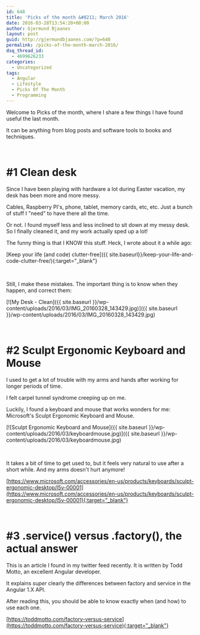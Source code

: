```yaml
---
id: 648
title: 'Picks of the month &#8211; March 2016'
date: 2016-03-28T13:54:20+00:00
author: Gjermund Bjaanes
layout: post
guid: http://gjermundbjaanes.com/?p=648
permalink: /picks-of-the-month-march-2016/
dsq_thread_id:
  - 4699626233
categories:
  - Uncategorized
tags:
  - Angular
  - Lifestyle
  - Picks Of The Month
  - Programming
---
```

Welcome to Picks of the month, where I share a few things I have found useful the last month.

It can be anything from blog posts and software tools to books and techniques.

<!--more-->

&nbsp;

# #1 Clean desk

Since I have been playing with hardware a lot during Easter vacation, my desk has been more and more messy.

Cables, Raspberry PI's, phone, tablet, memory cards, etc, etc. Just a bunch of stuff I "need" to have there all the time.

Or not. I found myself less and less inclined to sit down at my messy desk. So I finally cleaned it, and my work actually sped up a lot!

The funny thing is that I KNOW this stuff. Heck, I wrote about it a while ago:


[Keep your life (and code) clutter-free]({{ site.baseurl}}/keep-your-life-and-code-clutter-free/){:target="_blank"}

&nbsp;

Still, I make these mistakes. The important thing is to know when they happen, and correct them:

[![My Desk - Clean]({{ site.baseurl }}/wp-content/uploads/2016/03/IMG_20160328_143429.jpg)]({{ site.baseurl }}/wp-content/uploads/2016/03/IMG_20160328_143429.jpg)

&nbsp;

# #2 Sculpt Ergonomic Keyboard and Mouse

I used to get a lot of trouble with my arms and hands after working for longer periods of time.

I felt carpel tunnel syndrome creeping up on me.

Luckily, I found a keyboard and mouse that works wonders for me: Microsoft's Sculpt Ergonomic Keyboard and Mouse.

[![Sculpt Ergonomic Keyboard and Mouse]({{ site.baseurl }}/wp-content/uploads/2016/03/keyboardmouse.jpg)]({{ site.baseurl }}/wp-content/uploads/2016/03/keyboardmouse.jpg)

&nbsp;

It takes a bit of time to get used to, but it feels very natural to use after a short while. And my arms doesn't hurt anymore!


[https://www.microsoft.com/accessories/en-us/products/keyboards/sculpt-ergonomic-desktop/l5v-00001](https://www.microsoft.com/accessories/en-us/products/keyboards/sculpt-ergonomic-desktop/l5v-00001){:target="_blank"}

&nbsp;

# #3 .service() versus .factory(), the actual answer

This is an article I found in my twitter feed recently. It is written by Todd Motto, an excellent Angular developer.

It explains _super_ clearly the differences between factory and service in the Angular 1.X API.

After reading this, you should be able to know exactly when (and how) to use each one.

[https://toddmotto.com/factory-versus-service](https://toddmotto.com/factory-versus-service){:target="_blank"}